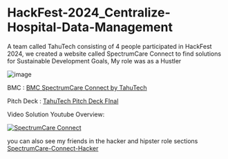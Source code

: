 # HackFest-2024_Centralize-Hospital-Data-Management

A team called TahuTech consisting of 4 people participated in HackFest 2024, we created a website called SpectrumCare Connect to find solutions for Sustainable Development Goals, My role was as a Hustler

![image](https://github.com/user-attachments/assets/48e8a79f-489c-4dc6-82f9-ea53255f2d22)


BMC :
[BMC SpectrumCare Connect by TahuTech](https://github.com/user-attachments/files/17297901/BMC.SpectrumCare.Connect.by.TahuTech.pdf)

Pitch Deck :
[TahuTech Pitch Deck FInal](https://drive.google.com/file/d/1FqRPWWqH8g83SJV-DjPnvw53g5WmxbF1/view?pli=1)

Video Solution Youtube Overview:

[![SpectrumCare Connect](https://img.youtube.com/vi/OsGUSPkHkOA/0.jpg)](https://www.youtube.com/watch?v=OsGUSPkHkOA)

you can also see my friends in the hacker and hipster role sections
[SpectrumCare-Connect-Hacker](https://github.com/dhiyazhar/SpectrumCare-Connect.git)

